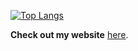 [![Top Langs](https://github-readme-stats.vercel.app/api/top-langs/?username=nataliakusmirek&layout=compact)](https://github.com/nataliakusmirek/github-readme-stats&theme=aura)


**Check out my website** [here](https://nataliakusmirek.github.io/).
